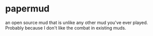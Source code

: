 # papermud
an open source mud that is unlike any other mud you've ever played. Probably because I don't like the combat in existing muds. 

